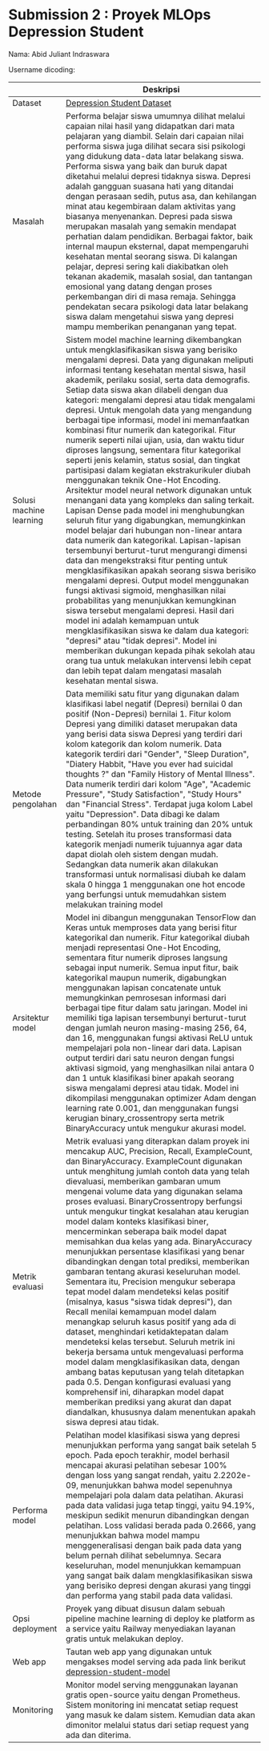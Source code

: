 # Submission 2 : Proyek MLOps Depression Student

Nama: Abid Juliant Indraswara

Username dicoding:

| | Deskripsi |
| ----------- | ----------- |
| Dataset | [Depression Student Dataset](https://www.kaggle.com/datasets/ikynahidwin/depression-student-dataset) |
| Masalah | Performa belajar siswa umumnya dilihat melalui capaian nilai hasil yang didapatkan dari mata pelajaran yang diambil. Selain dari capaian nilai performa siswa juga dilihat secara sisi psikologi yang didukung data-data latar belakang siswa. Performa siswa yang baik dan buruk dapat diketahui melalui depresi tidaknya siswa. Depresi adalah gangguan suasana hati yang ditandai dengan perasaan sedih, putus asa, dan kehilangan minat atau kegembiraan dalam aktivitas yang biasanya menyenankan. Depresi pada siswa merupakan masalah yang semakin mendapat perhatian dalam pendidikan. Berbagai faktor, baik internal maupun eksternal, dapat mempengaruhi kesehatan mental seorang siswa. Di kalangan pelajar, depresi sering kali diakibatkan oleh tekanan akademik, masalah sosial, dan tantangan emosional yang datang dengan proses perkembangan diri di masa remaja. Sehingga pendekatan secara psikologi data latar belakang siswa dalam mengetahui siswa yang depresi mampu memberikan penanganan yang tepat. |
| Solusi machine learning | Sistem model machine learning dikembangkan untuk mengklasifikasikan siswa yang berisiko mengalami depresi. Data yang digunakan meliputi informasi tentang kesehatan mental siswa, hasil akademik, perilaku sosial, serta data demografis. Setiap data siswa akan dilabeli dengan dua kategori: mengalami depresi atau tidak mengalami depresi. Untuk mengolah data yang mengandung berbagai tipe informasi, model ini memanfaatkan kombinasi fitur numerik dan kategorikal. Fitur numerik seperti nilai ujian, usia, dan waktu tidur diproses langsung, sementara fitur kategorikal seperti jenis kelamin, status sosial, dan tingkat partisipasi dalam kegiatan ekstrakurikuler diubah menggunakan teknik One-Hot Encoding. Arsitektur model neural network digunakan untuk menangani data yang kompleks dan saling terkait. Lapisan Dense pada model ini menghubungkan seluruh fitur yang digabungkan, memungkinkan model belajar dari hubungan non-linear antara data numerik dan kategorikal. Lapisan-lapisan tersembunyi berturut-turut mengurangi dimensi data dan mengekstraksi fitur penting untuk mengklasifikasikan apakah seorang siswa berisiko mengalami depresi. Output model menggunakan fungsi aktivasi sigmoid, menghasilkan nilai probabilitas yang menunjukkan kemungkinan siswa tersebut mengalami depresi. Hasil dari model ini adalah kemampuan untuk mengklasifikasikan siswa ke dalam dua kategori: "depresi" atau "tidak depresi". Model ini memberikan dukungan kepada pihak sekolah atau orang tua untuk melakukan intervensi lebih cepat dan lebih tepat dalam mengatasi masalah kesehatan mental siswa. |
| Metode pengolahan | Data memiliki satu fitur yang digunakan dalam klasifikasi label negatif (Depresi) bernilai 0 dan positif (Non-Depresi) bernilai 1. Fitur kolom Depresi yang dimiliki dataset merupakan data yang berisi data siswa Depresi yang terdiri dari kolom kategorik dan kolom numerik. Data kategorik terdiri dari "Gender", "Sleep Duration", "Diatery Habbit, "Have you ever had suicidal thoughts ?" dan "Family History of Mental Illness". Data numerik terdiri dari kolom "Age", "Academic Pressure", "Study Satisfaction", "Study Hours" dan "Financial Stress". Terdapat juga kolom Label yaitu "Depression". Data dibagi ke dalam perbandingan 80% untuk training dan 20% untuk testing. Setelah itu proses transformasi data kategorik menjadi numerik tujuannya agar data dapat diolah oleh sistem dengan mudah. Sedangkan data numerik akan dilakukan transformasi untuk normalisasi diubah ke dalam skala 0 hingga 1 menggunakan one hot encode yang berfungsi untuk memudahkan sistem melakukan training model |
| Arsitektur model | Model ini dibangun menggunakan TensorFlow dan Keras untuk memproses data yang berisi fitur kategorikal dan numerik. Fitur kategorikal diubah menjadi representasi One-Hot Encoding, sementara fitur numerik diproses langsung sebagai input numerik. Semua input fitur, baik kategorikal maupun numerik, digabungkan menggunakan lapisan concatenate untuk memungkinkan pemrosesan informasi dari berbagai tipe fitur dalam satu jaringan. Model ini memiliki tiga lapisan tersembunyi berturut-turut dengan jumlah neuron masing-masing 256, 64, dan 16, menggunakan fungsi aktivasi ReLU untuk mempelajari pola non-linear dari data. Lapisan output terdiri dari satu neuron dengan fungsi aktivasi sigmoid, yang menghasilkan nilai antara 0 dan 1 untuk klasifikasi biner apakah seorang siswa mengalami depresi atau tidak. Model ini dikompilasi menggunakan optimizer Adam dengan learning rate 0.001, dan menggunakan fungsi kerugian binary_crossentropy serta metrik BinaryAccuracy untuk mengukur akurasi model. |
| Metrik evaluasi | Metrik evaluasi yang diterapkan dalam proyek ini mencakup AUC, Precision, Recall, ExampleCount, dan BinaryAccuracy. ExampleCount digunakan untuk menghitung jumlah contoh data yang telah dievaluasi, memberikan gambaran umum mengenai volume data yang digunakan selama proses evaluasi. BinaryCrossentropy berfungsi untuk mengukur tingkat kesalahan atau kerugian model dalam konteks klasifikasi biner, mencerminkan seberapa baik model dapat memisahkan dua kelas yang ada. BinaryAccuracy menunjukkan persentase klasifikasi yang benar dibandingkan dengan total prediksi, memberikan gambaran tentang akurasi keseluruhan model. Sementara itu, Precision mengukur seberapa tepat model dalam mendeteksi kelas positif (misalnya, kasus "siswa tidak depresi"), dan Recall menilai kemampuan model dalam menangkap seluruh kasus positif yang ada di dataset, menghindari ketidaktepatan dalam mendeteksi kelas tersebut. Seluruh metrik ini bekerja bersama untuk mengevaluasi performa model dalam mengklasifikasikan data, dengan ambang batas keputusan yang telah ditetapkan pada 0.5. Dengan konfigurasi evaluasi yang komprehensif ini, diharapkan model dapat memberikan prediksi yang akurat dan dapat diandalkan, khususnya dalam menentukan apakah siswa depresi atau tidak.|
| Performa model | Pelatihan model klasifikasi siswa yang depresi menunjukkan performa yang sangat baik setelah 5 epoch. Pada epoch terakhir, model berhasil mencapai akurasi pelatihan sebesar 100% dengan loss yang sangat rendah, yaitu 2.2202e-09, menunjukkan bahwa model sepenuhnya mempelajari pola dalam data pelatihan. Akurasi pada data validasi juga tetap tinggi, yaitu 94.19%, meskipun sedikit menurun dibandingkan dengan pelatihan. Loss validasi berada pada 0.2666, yang menunjukkan bahwa model mampu menggeneralisasi dengan baik pada data yang belum pernah dilihat sebelumnya. Secara keseluruhan, model menunjukkan kemampuan yang sangat baik dalam mengklasifikasikan siswa yang berisiko depresi dengan akurasi yang tinggi dan performa yang stabil pada data validasi. |
| Opsi deployment | Proyek yang dibuat disusun dalam sebuah pipeline machine learning di deploy ke platform as a service yaitu Railway menyediakan layanan gratis untuk melakukan deploy. |
| Web app | Tautan web app yang digunakan untuk mengakses model serving ada pada link berikut [depression-student-model](https://depression-student-prediction-production.up.railway.app/v1/models/depression-student-model/metadata)|
| Monitoring | Monitor model serving menggunakan layanan gratis open-source yaitu dengan Prometheus. Sistem monitoring ini mencatat setiap request yang masuk ke dalam sistem. Kemudian data akan dimonitor melalui status dari setiap request yang ada dan diterima. |